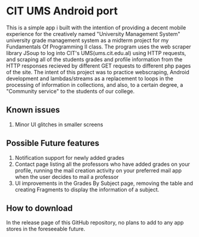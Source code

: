 # CIT UMS Android port
This is a simple app i built with the intention of providing a decent mobile experience for the creatively named \"University Management System\" university grade management system as a midterm project for my Fundamentals Of Programming II class. The program uses the web scraper library JSoup to log into CIT\'s UMS(ums.cit.edu.al) using HTTP requests, and scraping all of the students grades and profile information from the HTTP responses recieved by different GET requests to different php pages of the site. The intent of this project was to practice webscraping, Android development and lambdas/streams as a replacement to loops in the processing of information in collections, and also, to a certain degree, a \"Community service\" to the students of our college.

## Known issues
1. Minor UI glitches in smaller screens

## Possible Future features
1. Notification support for newly added grades
2. Contact page listing all the professors who have added grades on your profile, running the mail creation activity on your preferred mail app when the user decides to mail a professor
3. UI improvements in the Grades By Subject page, removing the table and creating Fragments to display the information of a subject.

## How to download
In the release page of this GitHub repository, no plans to add to any app stores in the foreseeable future.
